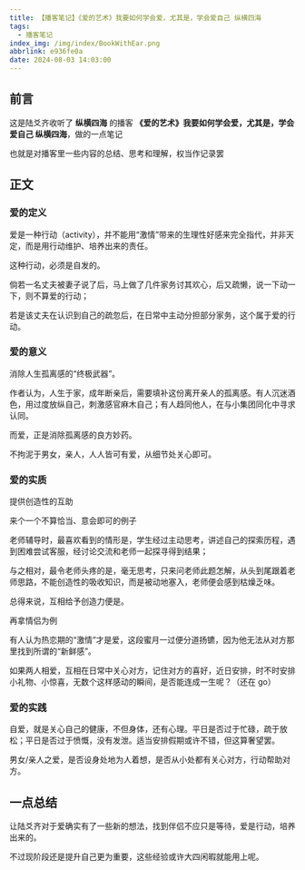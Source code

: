 ```yaml
---
title: 【播客笔记】《爱的艺术》我要如何学会爱，尤其是，学会爱自己 纵横四海
tags:
  - 播客笔记
index_img: /img/index/BookWithEar.png
abbrlink: e936fe0a
date: 2024-08-03 14:03:00
---
```

## 前言
这是陆爻齐收听了 **纵横四海** 的播客 **《爱的艺术》我要如何学会爱，尤其是，学会爱自己 纵横四海**，做的一点笔记

也就是对播客里一些内容的总结、思考和理解，权当作记录罢

## 正文 
### 爱的定义
爱是一种行动（activity），并不能用“激情”带来的生理性好感来完全指代，并非天定，而是用行动维护、培养出来的责任。

这种行动，必须是自发的。

倘若一名丈夫被妻子说了后，马上做了几件家务讨其欢心，后又疏懒，说一下动一下，则不算爱的行动；

若是该丈夫在认识到自己的疏忽后，在日常中主动分担部分家务，这个属于爱的行动。


### 爱的意义
消除人生孤离感的“终极武器”。

作者认为，人生于家，成年断亲后，需要填补这份离开亲人的孤离感。有人沉迷酒色，用过度放纵自己，刺激感官麻木自己；有人趋同他人，在与小集团同化中寻求认同。

而爱，正是消除孤离感的良方妙药。

不拘泥于男女，亲人，人人皆可有爱，从细节处关心即可。


### 爱的实质
提供创造性的互助

来个一个不算恰当、意会即可的例子

老师辅导时，最喜欢看到的情形是，学生经过主动思考，讲述自己的探索历程，遇到困难尝试客服，经讨论交流和老师一起探寻得到结果；

与之相对，最令老师头疼的是，毫无思考，只来问老师此题怎解，从头到尾跟着老师思路，不能创造性的吸收知识，而是被动地塞入，老师便会感到枯燥乏味。

总得来说，互相给予创造力便是。

再拿情侣为例

有人认为热恋期的“激情”才是爱，这段蜜月一过便分道扬镳，因为他无法从对方那里找到所谓的“新鲜感”。

如果两人相爱，互相在日常中关心对方，记住对方的喜好，近日安排，时不时安排小礼物、小惊喜，无数个这样感动的瞬间，是否能连成一生呢？（还在 go）


### 爱的实践
自爱，就是关心自己的健康，不但身体，还有心理。平日是否过于忙碌，疏于放松；平日是否过于愤慨，没有发泄。适当安排假期或许不错，但这算奢望罢。

男女/亲人之爱，是否设身处地为人着想，是否从小处都有关心对方，行动帮助对方。


## 一点总结
让陆爻齐对于爱确实有了一些新的想法，找到伴侣不应只是等待，爱是行动，培养出来的。

不过现阶段还是提升自己更为重要，这些经验或许大四闲暇就能用上呢。